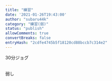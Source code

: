 ```yaml
---
title: "練習"
date: '2021-01-26T19:43:00'
author: "subaru44k"
category: "練習(弱)"
status: "publish"
allowComments: true
convertBreaks: false
entryHash: "2cdfe4745b5f18120cd88bccb7c314e2"
---
```

30分ジョグ<div><br></div><div>弱し</div>
